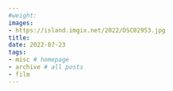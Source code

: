 ```yaml
---
#weight: 
images:
- https://island.imgix.net/2022/DSC02953.jpg
title: 
date: 2022-07-23
tags:
- misc # homepage
- archive # all posts
- film
---
```

